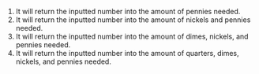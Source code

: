 1. It will return the inputted number into the amount of pennies needed.
2. It will return the inputted number into the amount of nickels and pennies needed.
3. It will return the inputted number into the amount of dimes, nickels, and pennies needed.
4. It will return the inputted number into the amount of quarters, dimes, nickels, and pennies needed.
